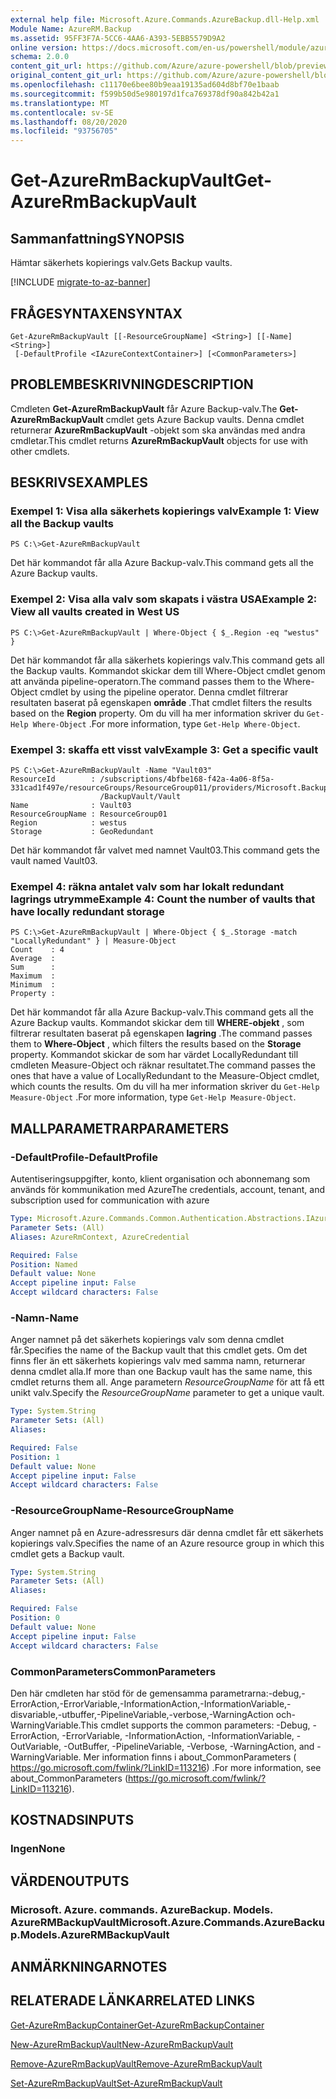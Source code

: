 ```yaml
---
external help file: Microsoft.Azure.Commands.AzureBackup.dll-Help.xml
Module Name: AzureRM.Backup
ms.assetid: 95FF3F7A-5CC6-4AA6-A393-5EBB5579D9A2
online version: https://docs.microsoft.com/en-us/powershell/module/azurerm.backup/get-azurermbackupvault
schema: 2.0.0
content_git_url: https://github.com/Azure/azure-powershell/blob/preview/src/ResourceManager/AzureBackup/Commands.AzureBackup/help/Get-AzureRmBackupVault.md
original_content_git_url: https://github.com/Azure/azure-powershell/blob/preview/src/ResourceManager/AzureBackup/Commands.AzureBackup/help/Get-AzureRmBackupVault.md
ms.openlocfilehash: c11170e6bee80b9eaa19135ad604d8bf70e1baab
ms.sourcegitcommit: f599b50d5e980197d1fca769378df90a842b42a1
ms.translationtype: MT
ms.contentlocale: sv-SE
ms.lasthandoff: 08/20/2020
ms.locfileid: "93756705"
---
```

# <span data-ttu-id="d7fd5-101">Get-AzureRmBackupVault</span><span class="sxs-lookup"><span data-stu-id="d7fd5-101">Get-AzureRmBackupVault</span></span>

## <span data-ttu-id="d7fd5-102">Sammanfattning</span><span class="sxs-lookup"><span data-stu-id="d7fd5-102">SYNOPSIS</span></span>
<span data-ttu-id="d7fd5-103">Hämtar säkerhets kopierings valv.</span><span class="sxs-lookup"><span data-stu-id="d7fd5-103">Gets Backup vaults.</span></span>

[!INCLUDE [migrate-to-az-banner](../../includes/migrate-to-az-banner.md)]

## <span data-ttu-id="d7fd5-104">FRÅGESYNTAXEN</span><span class="sxs-lookup"><span data-stu-id="d7fd5-104">SYNTAX</span></span>

```
Get-AzureRmBackupVault [[-ResourceGroupName] <String>] [[-Name] <String>]
 [-DefaultProfile <IAzureContextContainer>] [<CommonParameters>]
```

## <span data-ttu-id="d7fd5-105">PROBLEMBESKRIVNING</span><span class="sxs-lookup"><span data-stu-id="d7fd5-105">DESCRIPTION</span></span>
<span data-ttu-id="d7fd5-106">Cmdleten **Get-AzureRmBackupVault** får Azure Backup-valv.</span><span class="sxs-lookup"><span data-stu-id="d7fd5-106">The **Get-AzureRmBackupVault** cmdlet gets Azure Backup vaults.</span></span>
<span data-ttu-id="d7fd5-107">Denna cmdlet returnerar **AzureRmBackupVault** -objekt som ska användas med andra cmdletar.</span><span class="sxs-lookup"><span data-stu-id="d7fd5-107">This cmdlet returns **AzureRmBackupVault** objects for use with other cmdlets.</span></span>

## <span data-ttu-id="d7fd5-108">BESKRIVS</span><span class="sxs-lookup"><span data-stu-id="d7fd5-108">EXAMPLES</span></span>

### <span data-ttu-id="d7fd5-109">Exempel 1: Visa alla säkerhets kopierings valv</span><span class="sxs-lookup"><span data-stu-id="d7fd5-109">Example 1: View all the Backup vaults</span></span>
```
PS C:\>Get-AzureRmBackupVault
```

<span data-ttu-id="d7fd5-110">Det här kommandot får alla Azure Backup-valv.</span><span class="sxs-lookup"><span data-stu-id="d7fd5-110">This command gets all the Azure Backup vaults.</span></span>

### <span data-ttu-id="d7fd5-111">Exempel 2: Visa alla valv som skapats i västra USA</span><span class="sxs-lookup"><span data-stu-id="d7fd5-111">Example 2: View all vaults created in West US</span></span>
```
PS C:\>Get-AzureRmBackupVault | Where-Object { $_.Region -eq "westus" }
```

<span data-ttu-id="d7fd5-112">Det här kommandot får alla säkerhets kopierings valv.</span><span class="sxs-lookup"><span data-stu-id="d7fd5-112">This command gets all the Backup vaults.</span></span>
<span data-ttu-id="d7fd5-113">Kommandot skickar dem till Where-Object cmdlet genom att använda pipeline-operatorn.</span><span class="sxs-lookup"><span data-stu-id="d7fd5-113">The command passes them to the Where-Object cmdlet by using the pipeline operator.</span></span>
<span data-ttu-id="d7fd5-114">Denna cmdlet filtrerar resultaten baserat på egenskapen **område** .</span><span class="sxs-lookup"><span data-stu-id="d7fd5-114">That cmdlet filters the results based on the **Region** property.</span></span>
<span data-ttu-id="d7fd5-115">Om du vill ha mer information skriver du `Get-Help Where-Object` .</span><span class="sxs-lookup"><span data-stu-id="d7fd5-115">For more information, type `Get-Help Where-Object`.</span></span>

### <span data-ttu-id="d7fd5-116">Exempel 3: skaffa ett visst valv</span><span class="sxs-lookup"><span data-stu-id="d7fd5-116">Example 3: Get a specific vault</span></span>
```
PS C:\>Get-AzureRmBackupVault -Name "Vault03"
ResourceId        : /subscriptions/4bfbe168-f42a-4a06-8f5a-331cad1f497e/resourceGroups/ResourceGroup011/providers/Microsoft.Backup
                    /BackupVault/Vault
Name              : Vault03
ResourceGroupName : ResourceGroup01
Region            : westus
Storage           : GeoRedundant
```

<span data-ttu-id="d7fd5-117">Det här kommandot får valvet med namnet Vault03.</span><span class="sxs-lookup"><span data-stu-id="d7fd5-117">This command gets the vault named Vault03.</span></span>

### <span data-ttu-id="d7fd5-118">Exempel 4: räkna antalet valv som har lokalt redundant lagrings utrymme</span><span class="sxs-lookup"><span data-stu-id="d7fd5-118">Example 4: Count the number of vaults that have locally redundant storage</span></span>
```
PS C:\>Get-AzureRmBackupVault | Where-Object { $_.Storage -match "LocallyRedundant" } | Measure-Object
Count    : 4
Average  : 
Sum      : 
Maximum  : 
Minimum  : 
Property :
```

<span data-ttu-id="d7fd5-119">Det här kommandot får alla Azure Backup-valv.</span><span class="sxs-lookup"><span data-stu-id="d7fd5-119">This command gets all the Azure Backup vaults.</span></span>
<span data-ttu-id="d7fd5-120">Kommandot skickar dem till **WHERE-objekt** , som filtrerar resultaten baserat på egenskapen **lagring** .</span><span class="sxs-lookup"><span data-stu-id="d7fd5-120">The command passes them to **Where-Object** , which filters the results based on the **Storage** property.</span></span>
<span data-ttu-id="d7fd5-121">Kommandot skickar de som har värdet LocallyRedundant till cmdleten Measure-Object och räknar resultatet.</span><span class="sxs-lookup"><span data-stu-id="d7fd5-121">The command passes the ones that have a value of LocallyRedundant to the Measure-Object cmdlet, which counts the results.</span></span>
<span data-ttu-id="d7fd5-122">Om du vill ha mer information skriver du `Get-Help Measure-Object` .</span><span class="sxs-lookup"><span data-stu-id="d7fd5-122">For more information, type `Get-Help Measure-Object`.</span></span>

## <span data-ttu-id="d7fd5-123">MALLPARAMETRAR</span><span class="sxs-lookup"><span data-stu-id="d7fd5-123">PARAMETERS</span></span>

### <span data-ttu-id="d7fd5-124">-DefaultProfile</span><span class="sxs-lookup"><span data-stu-id="d7fd5-124">-DefaultProfile</span></span>
<span data-ttu-id="d7fd5-125">Autentiseringsuppgifter, konto, klient organisation och abonnemang som används för kommunikation med Azure</span><span class="sxs-lookup"><span data-stu-id="d7fd5-125">The credentials, account, tenant, and subscription used for communication with azure</span></span>

```yaml
Type: Microsoft.Azure.Commands.Common.Authentication.Abstractions.IAzureContextContainer
Parameter Sets: (All)
Aliases: AzureRmContext, AzureCredential

Required: False
Position: Named
Default value: None
Accept pipeline input: False
Accept wildcard characters: False
```

### <span data-ttu-id="d7fd5-126">-Namn</span><span class="sxs-lookup"><span data-stu-id="d7fd5-126">-Name</span></span>
<span data-ttu-id="d7fd5-127">Anger namnet på det säkerhets kopierings valv som denna cmdlet får.</span><span class="sxs-lookup"><span data-stu-id="d7fd5-127">Specifies the name of the Backup vault that this cmdlet gets.</span></span>
<span data-ttu-id="d7fd5-128">Om det finns fler än ett säkerhets kopierings valv med samma namn, returnerar denna cmdlet alla.</span><span class="sxs-lookup"><span data-stu-id="d7fd5-128">If more than one Backup vault has the same name, this cmdlet returns them all.</span></span>
<span data-ttu-id="d7fd5-129">Ange parametern *ResourceGroupName* för att få ett unikt valv.</span><span class="sxs-lookup"><span data-stu-id="d7fd5-129">Specify the *ResourceGroupName* parameter to get a unique vault.</span></span>

```yaml
Type: System.String
Parameter Sets: (All)
Aliases:

Required: False
Position: 1
Default value: None
Accept pipeline input: False
Accept wildcard characters: False
```

### <span data-ttu-id="d7fd5-130">-ResourceGroupName</span><span class="sxs-lookup"><span data-stu-id="d7fd5-130">-ResourceGroupName</span></span>
<span data-ttu-id="d7fd5-131">Anger namnet på en Azure-adressresurs där denna cmdlet får ett säkerhets kopierings valv.</span><span class="sxs-lookup"><span data-stu-id="d7fd5-131">Specifies the name of an Azure resource group in which this cmdlet gets a Backup vault.</span></span>

```yaml
Type: System.String
Parameter Sets: (All)
Aliases:

Required: False
Position: 0
Default value: None
Accept pipeline input: False
Accept wildcard characters: False
```

### <span data-ttu-id="d7fd5-132">CommonParameters</span><span class="sxs-lookup"><span data-stu-id="d7fd5-132">CommonParameters</span></span>
<span data-ttu-id="d7fd5-133">Den här cmdleten har stöd för de gemensamma parametrarna:-debug,-ErrorAction,-ErrorVariable,-InformationAction,-InformationVariable,-disvariable,-utbuffer,-PipelineVariable,-verbose,-WarningAction och-WarningVariable.</span><span class="sxs-lookup"><span data-stu-id="d7fd5-133">This cmdlet supports the common parameters: -Debug, -ErrorAction, -ErrorVariable, -InformationAction, -InformationVariable, -OutVariable, -OutBuffer, -PipelineVariable, -Verbose, -WarningAction, and -WarningVariable.</span></span> <span data-ttu-id="d7fd5-134">Mer information finns i about_CommonParameters ( https://go.microsoft.com/fwlink/?LinkID=113216) .</span><span class="sxs-lookup"><span data-stu-id="d7fd5-134">For more information, see about_CommonParameters (https://go.microsoft.com/fwlink/?LinkID=113216).</span></span>

## <span data-ttu-id="d7fd5-135">KOSTNADS</span><span class="sxs-lookup"><span data-stu-id="d7fd5-135">INPUTS</span></span>

### <span data-ttu-id="d7fd5-136">Ingen</span><span class="sxs-lookup"><span data-stu-id="d7fd5-136">None</span></span>

## <span data-ttu-id="d7fd5-137">VÄRDEN</span><span class="sxs-lookup"><span data-stu-id="d7fd5-137">OUTPUTS</span></span>

### <span data-ttu-id="d7fd5-138">Microsoft. Azure. commands. AzureBackup. Models. AzureRMBackupVault</span><span class="sxs-lookup"><span data-stu-id="d7fd5-138">Microsoft.Azure.Commands.AzureBackup.Models.AzureRMBackupVault</span></span>

## <span data-ttu-id="d7fd5-139">ANMÄRKNINGAR</span><span class="sxs-lookup"><span data-stu-id="d7fd5-139">NOTES</span></span>

## <span data-ttu-id="d7fd5-140">RELATERADE LÄNKAR</span><span class="sxs-lookup"><span data-stu-id="d7fd5-140">RELATED LINKS</span></span>

[<span data-ttu-id="d7fd5-141">Get-AzureRmBackupContainer</span><span class="sxs-lookup"><span data-stu-id="d7fd5-141">Get-AzureRmBackupContainer</span></span>](./Get-AzureRmBackupContainer.md)

[<span data-ttu-id="d7fd5-142">New-AzureRmBackupVault</span><span class="sxs-lookup"><span data-stu-id="d7fd5-142">New-AzureRmBackupVault</span></span>](./New-AzureRmBackupVault.md)

[<span data-ttu-id="d7fd5-143">Remove-AzureRmBackupVault</span><span class="sxs-lookup"><span data-stu-id="d7fd5-143">Remove-AzureRmBackupVault</span></span>](./Remove-AzureRmBackupVault.md)

[<span data-ttu-id="d7fd5-144">Set-AzureRmBackupVault</span><span class="sxs-lookup"><span data-stu-id="d7fd5-144">Set-AzureRmBackupVault</span></span>](./Set-AzureRmBackupVault.md)


